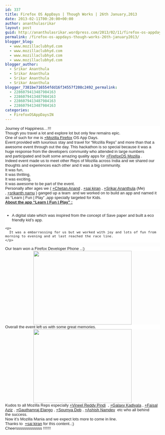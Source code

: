 ```yaml
---
id: 337
title: Firefox OS AppDays | Though Works | 26th January,2013
date: 2013-02-11T00:20:00+00:00
author: ananthulasrikar
layout: post
guid: http://ananthulasrikar.wordpress.com/2013/02/11/firefox-os-appdays-though-works-26th-january2013/
permalink: /firefox-os-appdays-though-works-26th-january2013/
blogger_blog:
  - www.mozillaclubhyd.com
  - www.mozillaclubhyd.com
  - www.mozillaclubhyd.com
  - www.mozillaclubhyd.com
blogger_author:
  - Srikar Ananthula
  - Srikar Ananthula
  - Srikar Ananthula
  - Srikar Ananthula
blogger_7381be716554fdd16f34557f208c2492_permalink:
  - 2286079413487984163
  - 2286079413487984163
  - 2286079413487984163
  - 2286079413487984163
categories:
  - FirefoxOSAppDaysIN
---
```

<div dir="ltr" style="text-align:left;">
  <div style="background-color:white;color:#222222;font-family:arial, sans-serif;font-size:13px;">
    Journey of Happiness&#8230;!!!
  </div>
  
  <div style="background-color:white;color:#222222;font-family:arial, sans-serif;font-size:13px;">
  </div>
  
  <div style="background-color:white;color:#222222;font-family:arial, sans-serif;font-size:13px;">
    Though you travel a lot and explore lot but only few remains epic.
  </div>
  
  <div style="background-color:white;color:#222222;font-family:arial, sans-serif;font-size:13px;">
    One of such for me is <a class="g-profile" href="http://plus.google.com/107964393728911462914" target="_blank">+Mozilla Firefox</a> OS App Days.
  </div>
  
  <div style="background-color:white;color:#222222;font-family:arial, sans-serif;font-size:13px;">
    Event provided with luxurious stay and travel for &#8220;Mozilla Reps&#8221; and more than that a awesome event through out the day. This hackathon is so special because it was a huge response from the developers community who attended in large numbers and participated and built some amazing quality apps for <a class="g-profile" href="http://plus.google.com/110505430847694199730" target="_blank">+FirefoxOS Mozilla</a> .
  </div>
  
  <div style="background-color:white;color:#222222;font-family:arial, sans-serif;font-size:13px;">
  </div>
  
  <div style="background-color:white;color:#222222;font-family:arial, sans-serif;font-size:13px;">
    Indeed event made us to meet other Reps of Mozilla across India and we shared our thoughts and experiences each other and it was a big community.
  </div>
  
  <div style="background-color:white;color:#222222;font-family:arial, sans-serif;font-size:13px;">
  </div>
  
  <div style="background-color:white;color:#222222;font-family:arial, sans-serif;font-size:13px;">
    It was fun,
  </div>
  
  <div style="background-color:white;color:#222222;font-family:arial, sans-serif;font-size:13px;">
    It was thrilling,
  </div>
  
  <div style="background-color:white;color:#222222;font-family:arial, sans-serif;font-size:13px;">
    It was exciting,
  </div>
  
  <div style="background-color:white;color:#222222;font-family:arial, sans-serif;font-size:13px;">
    It was awesome to be part of the event.
  </div>
  
  <div style="background-color:white;color:#222222;font-family:arial, sans-serif;font-size:13px;">
  </div>
  
  <div style="background-color:white;color:#222222;font-family:arial, sans-serif;font-size:13px;">
    Personally after ages we ( <a class="g-profile" href="http://plus.google.com/102565671951745789935" target="_blank">+Chetan Anand</a> , <a class="g-profile" href="http://plus.google.com/100519495782852002091" target="_blank">+sai kiran</a> , <a class="g-profile" href="http://plus.google.com/118439463786613963347" target="_blank">+Srikar Ananthula</a> (Me) , <a class="g-profile" href="http://plus.google.com/116359900344187361411" target="_blank">+srikanth namu</a> ) ganged up a team  and we worked on to build an app and named it as &#8220;Learn | Fun | Play&#8221; ,app specially targeted for Kids.
  </div>
  
  <div style="background-color:white;color:#222222;font-family:arial, sans-serif;font-size:13px;">
  </div>
  
  <div style="background-color:white;color:#222222;font-family:arial, sans-serif;font-size:13px;">
    <b><u>About the app &#8220;Learn | Fun | Play&#8221; :</u></b>
  </div>
  
  <div style="background-color:white;color:#222222;font-family:arial, sans-serif;font-size:13px;">
    <b><u><br /></u></b>
  </div>
  
  <div style="background-color:white;color:#222222;font-family:arial, sans-serif;font-size:13px;">
    <ul style="text-align:left;">
      <li>
        A digital slate which was inspired from the concept of Save paper and built a eco friendly kid&#8217;s app.
      </li>
    </ul>
    
    <p>
      It was a embarrassing for us but we worked with joy and lots of fun from morning to evening and at last reached the race line.
    </p>
  </div>
  
  <div style="background-color:white;color:#222222;font-family:arial, sans-serif;font-size:13px;">
  </div>
  
  <div style="background-color:white;color:#222222;font-family:arial, sans-serif;font-size:13px;">
    Our team won a Firefox Developer Phone ..:)
  </div>
  
  <div style="background-color:white;color:#222222;font-family:arial, sans-serif;font-size:13px;">
  </div>
  
  <div class="separator" style="clear:both;text-align:center;">
    <a href="http://ananthulasrikar.files.wordpress.com/2013/02/a324b-wp_009612.jpg" style="margin-left:1em;margin-right:1em;"><img border="0" src="http://ananthulasrikar.files.wordpress.com/2013/02/a324b-wp_009612.jpg?w=300" height="240" width="320" /></a>
  </div>
  
  <div style="background-color:white;color:#222222;font-family:arial, sans-serif;font-size:13px;">
  </div>
  
  <div style="background-color:white;color:#222222;font-family:arial, sans-serif;font-size:13px;">
  </div>
  
  <div style="background-color:white;color:#222222;font-family:arial, sans-serif;font-size:13px;">
    Overall the event left us with some great memories.
  </div>
  
  <div style="background-color:white;color:#222222;font-family:arial, sans-serif;font-size:13px;">
  </div>
  
  <div class="separator" style="clear:both;text-align:center;">
    <a href="http://ananthulasrikar.files.wordpress.com/2013/02/6393f-325117_558265530869824_423015927_o.jpg" style="margin-left:1em;margin-right:1em;"><img border="0" src="http://ananthulasrikar.files.wordpress.com/2013/02/6393f-325117_558265530869824_423015927_o.jpg?w=300" height="240" width="320" /></a>
  </div>
  
  <div style="background-color:white;color:#222222;font-family:arial, sans-serif;font-size:13px;">
  </div>
  
  <div style="background-color:white;color:#222222;font-family:arial, sans-serif;font-size:13px;">
  </div>
  
  <div style="background-color:white;color:#222222;font-family:arial, sans-serif;font-size:13px;">
    Kudos to all Mozilla Reps especially <a class="g-profile" href="http://plus.google.com/115518119122381966189" target="_blank">+Vineel Reddy Pindi</a>  , <a class="g-profile" href="http://plus.google.com/111493249115401386869" target="_blank">+Galaxy Kadiyala</a> , <a class="g-profile" href="http://plus.google.com/118235714427317332906" target="_blank">+Faisal Aziz</a> , <a class="g-profile" href="http://plus.google.com/100700917485982604232" target="_blank">+Gauthamraj Elango</a> , <a class="g-profile" href="http://plus.google.com/112891629927815203476" target="_blank">+Soumya Deb</a> , <a class="g-profile" href="http://plus.google.com/108778988044363858718" target="_blank">+Ashish Namdev</a>  etc who all behind the success.
  </div>
  
  <div style="background-color:white;color:#222222;font-family:arial, sans-serif;font-size:13px;">
  </div>
  
  <div style="background-color:white;color:#222222;font-family:arial, sans-serif;font-size:13px;">
    Now it&#8217;s Mozilla Mania and we expect lots more to come in line.
  </div>
  
  <div style="background-color:white;color:#222222;font-family:arial, sans-serif;font-size:13px;">
  </div>
  
  <div style="background-color:white;color:#222222;font-family:arial, sans-serif;font-size:13px;">
    Thanks to  <a class="g-profile" href="http://plus.google.com/100519495782852002091" target="_blank">+sai kiran</a> for this content..;)
  </div>
  
  <div style="background-color:white;color:#222222;font-family:arial, sans-serif;font-size:13px;">
  </div>
  
  <div style="background-color:white;color:#222222;font-family:arial, sans-serif;font-size:13px;">
    Cheersssssssssssss !!!!!!!
  </div>
</div>